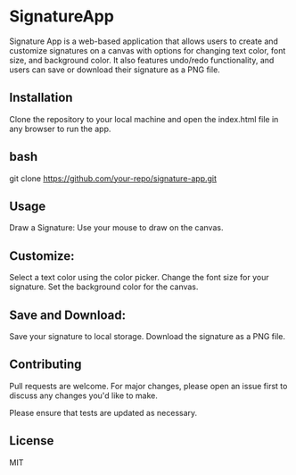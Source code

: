 # SignatureApp
Signature App is a web-based application that allows users to create and customize signatures on a canvas with options for changing text color, font size, and background color. It also features undo/redo functionality, and users can save or download their signature as a PNG file.

## Installation
Clone the repository to your local machine and open the index.html file in any browser to run the app.

## bash
git clone https://github.com/your-repo/signature-app.git
## Usage
Draw a Signature: Use your mouse to draw on the canvas.
## Customize:
Select a text color using the color picker.
Change the font size for your signature.
Set the background color for the canvas.
## Save and Download:
Save your signature to local storage.
Download the signature as a PNG file.
## Contributing
Pull requests are welcome. For major changes, please open an issue first to discuss any changes you'd like to make.

Please ensure that tests are updated as necessary.

## License
MIT
